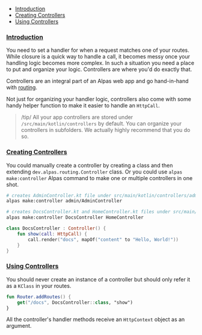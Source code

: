 - [Introduction](#introduction)
- [Creating Controllers](#creating-controllers)
- [Using Controllers](#using-controllers)

<a name="introduction"></a>
### [Introduction](#introduction)

You need to set a handler for when a request matches one of your routes. While closure is a quick way to handle a call,
it becomes messy once your handling logic becomes more complex. In such a situation you need a place to put and organize
your logic. Controllers are where you'd do exactly that. 

Controllers are an integral part of an Alpas web app and go hand-in-hand with [routing](/docs/routing).

Not just for organizing your handler logic, controllers also come with some handy helper function to make it easier
to handle an `HttpCall`.

> /tip/ <span>All your app controllers are stored under `/src/main/kotlin/controllers` by default. You can organize 
> your controllers in subfolders. We actually highly recommend that you do so.</span>


<a name="creating-controllers"></a>
### [Creating Controllers](#creating-controllers)

You could manually create a controller by creating a class and then extending `dev.alpas.routing.Controller` class. Or
you could use `alpas make:controller` Alpas command to make one or multiple controllers in one shot.

```bash
# creates AdminController.kt file under src/main/kotlin/controllers/admin folder
alpas make:controller admin/AdminController

# creates DocsController.kt and HomeController.kt files under src/main/kotlin/controllers folder
alpas make:controller DocsController HomeController
```

<span class="line-numbers" data-start="7">

```kotlin
class DocsController : Controller() {
    fun show(call: HttpCall) {
        call.render("docs", mapOf("content" to "Hello, World!"))
    }
}
```
</span>

<a name="using-controllers"></a>
### [Using Controllers](#using-controllers)

You should never create an instance of a controller but should only refer it as a `KClass` in your routes.

<span class="line-numbers" data-start="3">

```kotlin
fun Router.addRoutes() {
    get("/docs", DocsController::class, "show")
}
```

</span>

All the controller's handler methods receive an `HttpContext` object as an argument.
